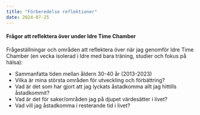 ```yaml
---
title: "Förberedelse reflektioner"
date: 2024-07-25
---
```

#### Frågor att reflektera över under Idre Time Chamber
Frågeställningar och områden att reflektera över när jag genomför Idre Time Chamber (en vecka isolerad i Idre med bara träning, studier och fokus på hälsa):
- Sammanfatta tiden mellan åldern 30-40 år (2013-2023)
- Vilka är mina största områden för utveckling och förbättring?
- Vad är det som har gjort att jag lyckats åstadkomma allt jag hittills åstadkommit?
- Vad är det för saker/områden jag på djupet värdesätter i livet?
- Vad vill jag åstadkomma i resterande tid i livet?
